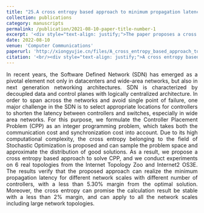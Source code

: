 ```yaml
---
title: "25.A cross entropy based approach to minimum propagation latency for controller placement in Software Defined Network"
collection: publications
category: manuscripts
permalink: /publication/2021-08-10-paper-title-number-1
excerpt: '<div style="text-align: justify;">The paper proposes a cross - entropy approach to solve it, and validates its effectiveness via experiments.</div>'
date: 2022-08-10
venue: 'Computer Communications'
paperurl: 'http://xiongyujie.cn/files/A_cross_entropy_based_approach_to_minimum_propagation_latency_for_controller_placement_in_Software_Defined_Network.pdf'
citation: '<br/><div style="text-align: justify;">A cross entropy based approach to minimum propagation latency for controller placement in Software Defined Network, J. Chen, Y.-J. Xiong*, X.-H. Qiu, D. He, H.-M. Yin and Y.-F. Xiao, Computer Communications, 2022, 191 (1): 133-144</div>'
---
```


<div style="text-align: justify;">In recent years, the Software Defined Network (SDN) has emerged as a pivotal element not only in datacenters and wide-area networks, but also in next generation networking architectures. SDN is characterized by decoupled data and control planes with logically centralized architecture. In order to span across the networks and avoid single point of failure, one major challenge in the SDN is to select appropriate locations for controllers to shorten the latency between controllers and switches, especially in wide area networks. For this purpose, we formulate the Controller Placement Problem (CPP) as an integer programming problem, which takes both the communication cost and synchronization cost into account. Due to its high computational complexity, the cross entropy belonging to the field of Stochastic Optimization is proposed and can sample the problem space and approximate the distribution of good solutions. As a result, we propose a cross entropy based approach to solve CPP, and we conduct experiments on 6 real topologies from the Internet Topology Zoo and Internet2 OS3E. The results verify that the proposed approach can realize the minimum propagation latency for different network scales with different number of controllers, with a less than 5.30% margin from the optimal solution. Moreover, the cross entropy can promise the calculation result be stable with a less than 2% margin, and can apply to all the network scales including large network topologies.</div>

<br/>
